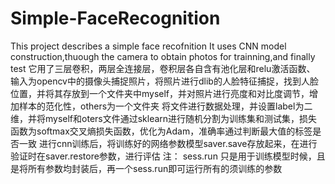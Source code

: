 # Simple-FaceRecognition
This project describes a simple face recofnition
It uses CNN model construction,thuough the camera to obtain photos for trainning,and finally test
它用了三层卷积，两层全连接层，卷积层各自含有池化层和relu激活函数、
输入为opencv中的摄像头捕捉照片，将照片进行dlib的人脸特征捕捉，找到人脸位置，并将其存放到一个文件夹中myself，并对照片进行亮度和对比度调节，增加样本的范化性，others为一个文件夹
将文件进行数据处理，并设置label为二维，并将myself和oters文件通过sklearn进行随机分割为训练集和测试集，损失函数为softmax交叉熵损失函数，优化为Adam，准确率通过判断最大值的标签是否一致
进行cnn训练后，将训练好的网络参数模型saver.save存放起来，在进行验证时在saver.restore参数，进行评估
注： sess.run 只是用于训练模型时候，且是将所有参数均封装后，再一个sess.run即可运行所有的须训练的参数
